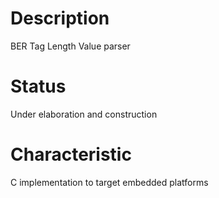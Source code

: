# Description
BER Tag Length Value parser

# Status
Under elaboration and construction

# Characteristic
C implementation to target embedded platforms
